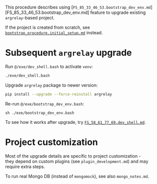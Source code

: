 
This procedure describes using [`FS_85_33_46_53.bootstrap_dev_env.md`][FS_85_33_46_53.bootstrap_dev_env.md] feature
to upgrade existing `argrelay`-based project.

If the project is created from scratch, see [`bootstrap_procedure.initial_setup.md`][bootstrap_procedure.initial_setup.md] instead.

# Subsequent `argrelay` upgrade

Run `@/exe/dev_shell.bash` to activate `venv`:

```sh
./exe/dev_shell.bash
```

Upgrade `argrelay` package to newer version:

```sh
pip install --upgrade --force-reinstall argrelay
```

Re-run `@/exe/bootstrap_dev_env.bash`:

``sh
./exe/bootstrap_dev_env.bash
``

To see how it works after upgrade, try [`FS_58_61_77_69.dev_shell.md`][FS_58_61_77_69.dev_shell.md].

# Project customization

Most of the upgrade details are specific to project customization -<br/>
they depend on custom plugins (see `plugin_development.md`) and may require extra steps.

To run real Mongo DB (instead of `mongomock`), see also `mongo_notes.md`.

[bootstrap_procedure.initial_setup.md]: bootstrap_procedure.initial_setup.md
[FS_58_61_77_69.dev_shell.md]: ../feature_stories/FS_58_61_77_69.dev_shell.md
